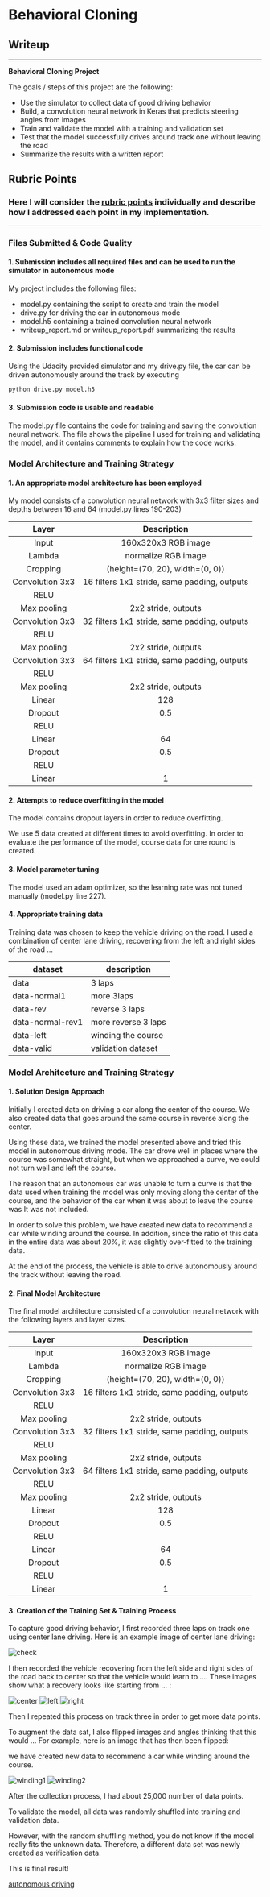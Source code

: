 # **Behavioral Cloning** 

## Writeup

---

**Behavioral Cloning Project**

The goals / steps of this project are the following:

* Use the simulator to collect data of good driving behavior
* Build, a convolution neural network in Keras that predicts steering angles from images
* Train and validate the model with a training and validation set
* Test that the model successfully drives around track one without leaving the road
* Summarize the results with a written report


## Rubric Points

### Here I will consider the [rubric points](https://review.udacity.com/#!/rubrics/432/view) individually and describe how I addressed each point in my implementation.  

---

### Files Submitted & Code Quality

#### 1. Submission includes all required files and can be used to run the simulator in autonomous mode

My project includes the following files:

* model.py containing the script to create and train the model
* drive.py for driving the car in autonomous mode
* model.h5 containing a trained convolution neural network
* writeup_report.md or writeup_report.pdf summarizing the results

#### 2. Submission includes functional code

Using the Udacity provided simulator and my drive.py file, the car can be driven autonomously around the track by executing

```sh
python drive.py model.h5
```

#### 3. Submission code is usable and readable

The model.py file contains the code for training and saving the convolution neural network. The file shows the pipeline I used for training and validating the model, and it contains comments to explain how the code works.

### Model Architecture and Training Strategy

#### 1. An appropriate model architecture has been employed

My model consists of a convolution neural network with 3x3 filter sizes and depths between 16 and 64 (model.py lines 190-203) 

|      Layer      |                 Description                  |
|:---------------:|:--------------------------------------------:|
|      Input      |             160x320x3 RGB image              |
|     Lambda      |             normalize RGB image              |
|    Cropping     |       (height=(70, 20), width=(0, 0))        |
| Convolution 3x3 | 16 filters 1x1 stride, same padding, outputs |
|      RELU       |                                              |
|   Max pooling   |             2x2 stride,  outputs             |
| Convolution 3x3 | 32 filters 1x1 stride, same padding, outputs |
|      RELU       |                                              |
|   Max pooling   |             2x2 stride,  outputs             |
| Convolution 3x3 | 64 filters 1x1 stride, same padding, outputs |
|      RELU       |                                              |
|   Max pooling   |             2x2 stride,  outputs             |
|     Linear      |                     128                      |
|     Dropout     |                     0.5                      |
|      RELU       |                                              |
|     Linear      |                      64                      |
|     Dropout     |                     0.5                      |
|      RELU       |                                              |
|     Linear      |                      1                       |



#### 2. Attempts to reduce overfitting in the model

The model contains dropout layers in order to reduce overfitting.

We use 5 data created at different times to avoid overfitting. In order to evaluate the performance of the model, course data for one round is created.

#### 3. Model parameter tuning

The model used an adam optimizer, so the learning rate was not tuned manually (model.py line 227).

#### 4. Appropriate training data

Training data was chosen to keep the vehicle driving on the road. I used a combination of center lane driving, recovering from the left and right sides of the road ... 

| dataset          | description         |
|------------------|---------------------|
| data             | 3 laps              |
| data-normal1     | more 3laps          |
| data-rev         | reverse 3 laps      |
| data-normal-rev1 | more reverse 3 laps |
| data-left        | winding the course  |
| data-valid       | validation dataset  |


### Model Architecture and Training Strategy

#### 1. Solution Design Approach

Initially I created data on driving a car along the center of the course. We also created data that goes around the same course in reverse along the center.

Using these data, we trained the model presented above and tried this model in autonomous driving mode. The car drove well in places where the course was somewhat straight, but when we approached a curve, we could not turn well and left the course.

The reason that an autonomous car was unable to turn a curve is that the data used when training the model was only moving along the center of the course, and the behavior of the car when it was about to leave the course was It was not included.

In order to solve this problem, we have created new data to recommend a car while winding around the course. In addition, since the ratio of this data in the entire data was about 20%, it was slightly over-fitted to the training data.

At the end of the process, the vehicle is able to drive autonomously around the track without leaving the road.

#### 2. Final Model Architecture

The final model architecture consisted of a convolution neural network with the following layers and layer sizes.

|      Layer      |                 Description                  |
|:---------------:|:--------------------------------------------:|
|      Input      |             160x320x3 RGB image              |
|     Lambda      |             normalize RGB image              |
|    Cropping     |       (height=(70, 20), width=(0, 0))        |
| Convolution 3x3 | 16 filters 1x1 stride, same padding, outputs |
|      RELU       |                                              |
|   Max pooling   |             2x2 stride,  outputs             |
| Convolution 3x3 | 32 filters 1x1 stride, same padding, outputs |
|      RELU       |                                              |
|   Max pooling   |             2x2 stride,  outputs             |
| Convolution 3x3 | 64 filters 1x1 stride, same padding, outputs |
|      RELU       |                                              |
|   Max pooling   |             2x2 stride,  outputs             |
|     Linear      |                     128                      |
|     Dropout     |                     0.5                      |
|      RELU       |                                              |
|     Linear      |                      64                      |
|     Dropout     |                     0.5                      |
|      RELU       |                                              |
|     Linear      |                      1                       |

#### 3. Creation of the Training Set & Training Process

To capture good driving behavior, I first recorded three laps on track one using center lane driving. Here is an example image of center lane driving:

![check](https://i.gyazo.com/066519d2bf8c03c363ba68c30ada4b6f.jpg)

I then recorded the vehicle recovering from the left side and right sides of the road back to center so that the vehicle would learn to .... These images show what a recovery looks like starting from ... :

![center](https://i.gyazo.com/283c6b4759bdd121c359a30b3aca174b.jpg)
![left](https://i.gyazo.com/ddbc733104d6c424140fa578e6063cf4.jpg)
![right](https://i.gyazo.com/678282b9ebbcf0308db28ad56e9c8aca.jpg)

Then I repeated this process on track three in order to get more data points.

To augment the data sat, I also flipped images and angles thinking that this would ... For example, here is an image that has then been flipped:

we have created new data to recommend a car while winding around the course.

![winding1](https://i.gyazo.com/9d49d2f86dbecd82bdc67147c71ac922.jpg)
![winding2](https://i.gyazo.com/be8c803f6f4bd5c5e98c4b0329cb6ec7.jpg)

After the collection process, I had about 25,000 number of data points.


To validate the model, all data was randomly shuffled into training and validation data.

However, with the random shuffling method, you do not know if the model really fits the unknown data. Therefore, a different data set was newly created as verification data.

This is final result!

[autonomous driving](https://www.dropbox.com/s/xv0jjqtqsiolyb6/run1.mp4)
